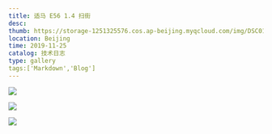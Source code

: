 ```yaml
---
title: 适马 E56 1.4 扫街
desc: 
thumb: https://storage-1251325576.cos.ap-beijing.myqcloud.com/img/DSC01969.jpg
location: Beijing
time: 2019-11-25
catalog: 技术日志
type: gallery
tags:['Markdown','Blog']
---
```


![](https://storage-1251325576.cos.ap-beijing.myqcloud.com/img/DSC01969.jpg)





![](https://storage-1251325576.cos.ap-beijing.myqcloud.com/img/DSC01965.jpg)





![](https://storage-1251325576.cos.ap-beijing.myqcloud.com/img/DSC02045.jpg)